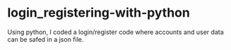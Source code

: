 # login_registering-with-python
Using python, I coded a login/register code where accounts and user data can be safed in a json file. 
